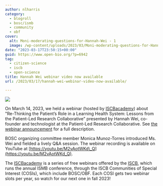 ```yaml
---
author: nlharris
category:
  - blogroll
  - bosc/ismb
  - community
  - obf
cover:
  alt: Moni-moderating-questions-for-Hannah-Wei - 1
  image: /wp-content/uploads/2023/03/Moni-moderating-questions-for-Hannah-Wei-1.png
date: "2023-03-17T23:50:15+00:00"
guid: https://www.open-bio.org/?p=6942
tag:
  - citizen-science
  - iscb
  - open-science
title: Hannah Wei webinar video now available
url: /2023/03/17/hannah-wei-webinar-video-now-available/

---
```

![](wp-content/uploads/2023/03/Moni-moderating-questions-for-Hannah-Wei-1-266x300.png)

On March 14, 2023, we held a webinar (hosted by [ISCBacademy](https://www.iscb.org/iscbacademy)) about "Re-Thinking the Patient’s Role in a Learning Health System: Lessons from the Patient-Led Research Collaborative" presented by Hannah Wei, co-founder and technologist at the Patient-Led Research Collaborative. See [the webinar announcement](/2023/03/07/iscbacademy-webinar-on-patient-led-research/) for a full description.

BOSC organizing committee member Monica Munoz-Torres introduced Ms. Wei and fielded a lively Q&A session. The webinar recording is available on YouTube at [https://youtu.be/M2vAotWKd\_Q](https://youtu.be/M2vAotWKd_Q).

The [ISCBacademy](https://www.iscb.org/iscbacademy) is a series of free webinars offered by the [ISCB](https://www.iscb.org/), which runs the annual ISMB conference, through the ISCB Communities of Special Interest (COSIs), which include BOSC/OBF. Each COSI gets two webinar slots per year, so watch for our next one in fall 2023!
